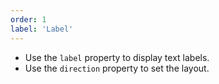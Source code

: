 ```yaml
---
order: 1
label: 'Label'
---
```


- Use the `label` property to display text labels.
- Use the `direction` property to set the layout.

